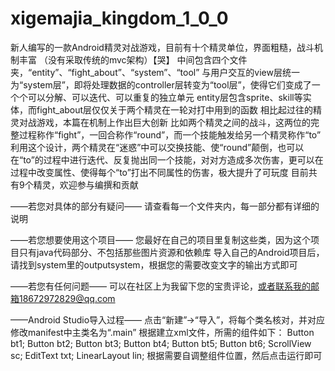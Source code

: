 # xigemajia_kingdom_1_0_0
新人编写的一款Android精灵对战游戏，目前有十个精灵单位，界面粗糙，战斗机制丰富
（没有采取传统的mvc架构）【哭】
中间包含四个文件夹，“entity”、“fight_about”、“system”、“tool”
与用户交互的view层统一为“system层”，即将处理数据的controller层转变为“tool层”，使得它们变成了一个个可以分解、可以迭代、可以重复的独立单元
entity层包含sprite、skill等实体，而fight_about层仅仅关于两个精灵在一轮对打中用到的函数
相比起过往的精灵对战游戏，本篇在机制上作出巨大创新
比如两个精灵之间的战斗，这两位的完整过程称作“fight”，一回合称作“round”，而一个技能触发给另一个精灵称作“to”
利用这个设计，两个精灵在“迷惑”中可以交换技能、使“round”颠倒，也可以在“to”的过程中进行迭代、反复抛出同一个技能，对对方造成多次伤害，更可以在过程中改变属性、使得每个“to”打出不同属性的伤害，极大提升了可玩度
目前共有9个精灵，欢迎参与编撰和贡献

——若您对具体的部分有疑问——
请查看每一个文件夹内，每一部分都有详细的说明

——若您想要使用这个项目——
您最好在自己的项目里复制这些类，因为这个项目只有java代码部分、不包括那些图片资源和依赖库
导入自己的Android项目后，请找到system里的outputsystem，根据您的需要改变文字的输出方式即可

——若您有任何问题——
可以在社区上为我留下您的宝贵评论，或者联系我的邮箱18672972829@qq.com

——Android Studio导入过程——
点击“新建”->“导入”，将每个类名核对，并对应修改manifest中主类名为“.main”
根据建立xml文件，所需的组件如下：
Button bt1;
    Button bt2;
    Button bt3;
    Button bt4;
    Button bt5;
    Button bt6;
    ScrollView sc;
    EditText txt;
    LinearLayout lin;
根据需要自调整组件位置，然后点击运行即可
